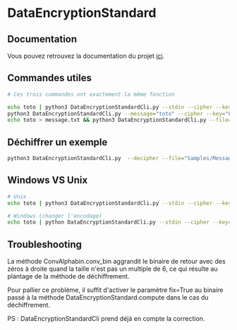 # DataEncryptionStandard

## Documentation

Vous pouvez retrouvez la documentation du projet [ici](docs/DES.pdf).  

## Commandes utiles

```bash
# Ces trois commandes ont exactement la même fonction

echo toto | python3 DataEncryptionStandardCli.py --stdin --cipher --key="0101111001011011010100100111111101010001000110101011110010010001" > cipher.txt
python3 DataEncryptionStandardCli.py --message="toto" --cipher --key="0101111001011011010100100111111101010001000110101011110010010001" > cipher.txt
echo toto > message.txt && python3 DataEncryptionStandardCli.py --file="message.txt" --cipher --key="0101111001011011010100100111111101010001000110101011110010010001" > cipher.txt
```

## Déchiffrer un exemple

```bash
python3 DataEncryptionStandardCli.py  --decipher --file="Samples/Messages/Chiffrement_DES_de_1.txt" --key-file="Samples/Messages/Clef_de_1.txt"
```

## Windows VS Unix

```bash
# Unix
echo toto | python3 DataEncryptionStandardCli.py --stdin --cipher --key="0101111001011011010100100111111101010001000110101011110010010001" | python DataEncryptionStandardCli.py --stdin --decipher --key="0101111001011011010100100111111101010001000110101011110010010001"

# Windows (changer l'encodage)
echo toto | python DataEncryptionStandardCli.py --stdin --cipher --key="0101111001011011010100100111111101010001000110101011110010010001" --encoding="ISO-8859-1" | python DataEncryptionStandardCli.py --stdin --decipher --key="0101111001011011010100100111111101010001000110101011110010010001" --encoding="ISO-8859-1"
```

## Troubleshooting

La méthode ConvAlphabin.conv_bin aggrandit le binaire de retour avec des zéros à droite quand la taille n'est pas un multiple de 6, ce qui résulte au plantage de la méthode de déchiffrement.  

Pour pallier ce problème, il suffit d'activer le paramètre fix=True au binaire passé à la méthode DataEncryptionStandard.compute dans le cas du déchiffrement.  

PS : DataEncryptionStandardCli prend déjà en compte la correction.  
